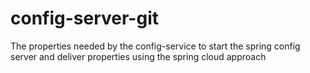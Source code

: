 # config-server-git
The properties needed by the config-service to start the spring config server and deliver properties using the spring cloud approach
